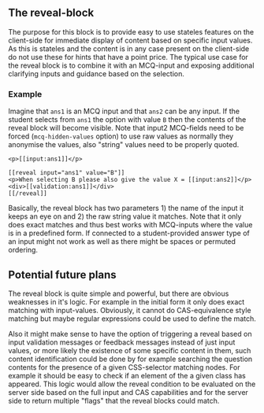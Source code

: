 ## The reveal-block ##

The purpose for this block is to provide easy to use stateles features on the client-side for immediate display of content based on specific input values. As this is stateles and the content is in any case present on the client-side do not use these for hints that have a point price. The typical use case for the reveal block is to combine it with an MCQ-input and exposing additional clarifying inputs and guidance based on the selection.

### Example

Imagine that `ans1` is an MCQ input and that `ans2` can be any input. If the student selects from `ans1` the option with value `B` then the contents of the reveal block will become visible. Note that input2 MCQ-fields need to be forced (`mcq-hidden-values` option) to use raw values as normally they anonymise the values, also "string" values need to be properly quoted.

```
<p>[[input:ans1]]</p>

[[reveal input="ans1" value="B"]] 
<p>When selecting B please also give the value X = [[input:ans2]]</p>
<div>[[validation:ans1]]</div>
[[/reveal]]
```

Basically, the reveal block has two parameters 1) the name of the input it keeps an eye on and 2) the raw string value it matches. Note that it only does exact matches and thus best works with MCQ-inputs where the value is in a predefined form. If connected to a student-provided answer type of an input might not work as well as there might be spaces or permuted ordering.


## Potential future plans

The reveal block is quite simple and powerful, but there are obvious weaknesses in it's logic. For example in the initial form it only does exact matching with input-values. Obviously, it cannot do CAS-equivalence style matching but maybe regular expressions could be used to define the match. 

Also it might make sense to have the option of triggering a reveal based on input validation messages or feedback messages instead of just input values, or more likely the existence of some specific content in them, such content identification could be done by for example searching the question contents for the presence of a given CSS-selector matching nodes. For example it should be easy to check if an element of the a given class has appeared. This logic would allow the reveal condition to be evaluated on the server side based on the full input and CAS capabilities and for the server side to return multiple "flags" that the reveal blocks could match.
